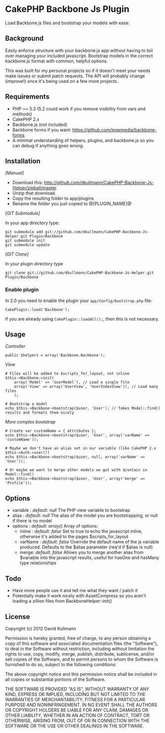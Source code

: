 # CakePHP Backbone Js Plugin

Load Backbone.js files and bootstrap your models with ease.

## Background

Easily enforce structure with your backbone.js app without having to toil over managing your included javascript. Bootstrap models in the correct backbone.js format with common, helpful options.

This was built for my personal projects so if it doesn't meet your needs make issues or submit patch requests. The API will probably change (improve!) once it's being used on a few more projects.

## Requirements

* PHP >= 5.3 (5.2 could work if you remove visibiltiy from vars and methods)
* CakePHP 2.x
* Backbone.js (not included)
* Backbone forms if you want: https://github.com/powmedia/backbone-forms
* A minimal understanding of helpers, plugins, and backbone.js so you can debug if anything goes wrong.

## Installation

_[Manual]_

* Download this: http://github.com/dkullmann/CakePHP-Backbone-Js-Helper/zipball/master
* Unzip that download.
* Copy the resulting folder to app/plugins
* Rename the folder you just copied to @[PLUGIN_NAME]@

_[GIT Submodule]_

In your app directory type:

	git submodule add git://github.com/dkullmann/CakePHP-Backbone-Js-Helper.git Plugin/Backbone
	git submodule init
	git submodule update

_[GIT Clone]_

In your plugin directory type

	git clone git://github.com/dkullmann/CakePHP-Backbone-Js-Helper.git Plugin/Backbone

### Enable plugin

In 2.0 you need to enable the plugin your `app/Config/bootstrap.php` file:

	CakePlugin::load('Backbone');

If you are already using `CakePlugin::loadAll();`, then this is not necessary.

## Usage

_Controller_

	public $helpers = array('Backbone.Backbone');

_View_

	# Files will be added to $scripts_for_layout, not inline
	$this->Backbone->init(
		array('Model' => 'UserModel'), // Load a single file
		array('View' => array('UserView', 'UserIndexView')), // Load many files
		);

	# Bootstrap a model
	echo $this->Backbone->bootstrap($user, 'User'); // Takes Model::find() results and formats them nicely

_More complex bootstrap_

	# Create var customName = { attributes };
	echo $this->Backbone->bootstrap($user, 'User', array('varName' => 'customName'));
	
	# Maybe we don't have an alias set in our variable (like CakePHP 2.x $this->Auth->user())
	echo $this->Backbone->bootstrap($user, null, array('varName' => 'User'));
	
	# Or maybe we want to merge other models we got with $contain in Model::find()
	echo $this->Backbone->bootstrap($user, 'User', array('merge' => 'Profile'));

## Options

* variable : _default: null_ The PHP view variable to bootstrap
* alias : _default: null_ The alias of the model you are bootstrapping, or null if there is no model
* options : _default: array()_ Array of options: 
    * inline : _default: false_ Set to true to echo the javascript inline, otherwise it's added to the pages $scripts_for_layout 
    * varName : _default: false_ Override the default name of the js variable produced. Defaults to the $alias parameter (req'd if $alias is null)
    * merge: _default: false_ Allows you to merge another alias from $variable into the javascript results, useful for hasOne and hasMany type relationships

## Todo

* Have more people use it and tell me what they want / patch it
* Potentially make it work nicely with AssetCompress so you aren't loading a zillion files from BackboneHelper::init()

## License

Copyright (c) 2012 David Kullmann

Permission is hereby granted, free of charge, to any person obtaining a copy
of this software and associated documentation files (the "Software"), to deal
in the Software without restriction, including without limitation the rights
to use, copy, modify, merge, publish, distribute, sublicense, and/or sell
copies of the Software, and to permit persons to whom the Software is
furnished to do so, subject to the following conditions:

The above copyright notice and this permission notice shall be included in
all copies or substantial portions of the Software.

THE SOFTWARE IS PROVIDED "AS IS", WITHOUT WARRANTY OF ANY KIND, EXPRESS OR
IMPLIED, INCLUDING BUT NOT LIMITED TO THE WARRANTIES OF MERCHANTABILITY,
FITNESS FOR A PARTICULAR PURPOSE AND NONINFRINGEMENT. IN NO EVENT SHALL THE
AUTHORS OR COPYRIGHT HOLDERS BE LIABLE FOR ANY CLAIM, DAMAGES OR OTHER
LIABILITY, WHETHER IN AN ACTION OF CONTRACT, TORT OR OTHERWISE, ARISING FROM,
OUT OF OR IN CONNECTION WITH THE SOFTWARE OR THE USE OR OTHER DEALINGS IN
THE SOFTWARE.	